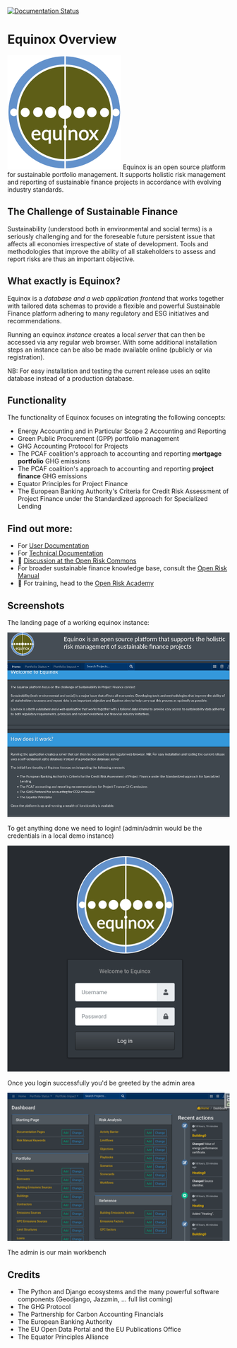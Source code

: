 [![Documentation Status](https://readthedocs.org/projects/equinox-server/badge/?version=latest)](https://equinox-server.readthedocs.io/en/latest/?badge=latest)

# Equinox Overview
![Equinox Logo](docs/source/equinox-logo.png) Equinox is an open source platform for sustainable portfolio management. It supports holistic risk management and reporting of sustainable finance projects in accordance with evolving industry standards.

## The Challenge of Sustainable Finance
Sustainability (understood both in environmental and social terms) is a seriously challenging and for the foreseable future persistent issue that affects all economies irrespective of state of development. Tools and methodologies that improve the ability of all stakeholders to assess and report risks are thus an important objective.

## What exactly is Equinox?
Equinox is a *database and a web application frontend* that works together with tailored data schemas to provide a flexible and powerful Sustainable Finance platform adhering to many regulatory and ESG initiatives and recommendations. 

Running an equinox *instance* creates a local *server* that can then be accessed via any regular web browser. With some additional installation steps an instance can be also be made available online (publicly or via registration). 

NB: For easy installation and testing the current release uses an sqlite database instead of a production database.

## Functionality

The functionality of Equinox focuses on integrating the following concepts:

* Energy Accounting and in Particular Scope 2 Accounting and Reporting
* Green Public Procurement (GPP) portfolio management
* GHG Accounting Protocol for Projects
* The PCAF coalition's approach to accounting and reporting **mortgage portfolio** GHG emissions
* The PCAF coalition's approach to accounting and reporting **project finance** GHG emissions
* Equator Principles for Project Finance
* The European Banking Authority's Criteria for Credit Risk Assessment of Project Finance under the Standardized approach for Specialized Lending

## Find out more:
- For [User Documentation](https://www.openriskmanagement.com/equinox/)
- For [Technical Documentation](https://equinox-server.readthedocs.io/en/latest/)
- 💬 [Discussion at the Open Risk Commons](https://www.openriskcommons.org/c/equinox/27)
- For broader sustainable finance knowledge base, consult the [Open Risk Manual](https://www.openriskmanual.org/wiki/Category:Sustainable_Finance)
- 🌱 For training, head to the [Open Risk Academy](https://www.openriskacademy.com/)


## Screenshots

The landing page of a working equinox instance:

![Landing Page](docs/source/landing.png)

To get anything done we need to login! (admin/admin would be the credentials in a local demo instance)

![Login Page](docs/source/login.png)

Once you login successfully you'd be greeted by the admin area

![Admin Page](docs/source/admin.png)

The admin is our main workbench

## Credits

* The Python and Django ecosystems and the many powerful software components (Geodjango, Jazzmin, ... full list coming) 
* The GHG Protocol
* The Partnership for Carbon Accounting Financials  
* The European Banking Authority
* The EU Open Data Portal and the EU Publications Office 
* The Equator Principles Alliance